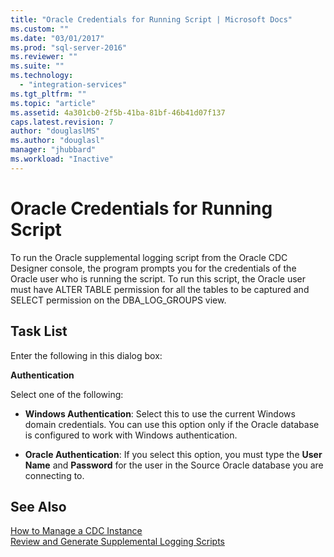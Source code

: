 ```yaml
---
title: "Oracle Credentials for Running Script | Microsoft Docs"
ms.custom: ""
ms.date: "03/01/2017"
ms.prod: "sql-server-2016"
ms.reviewer: ""
ms.suite: ""
ms.technology: 
  - "integration-services"
ms.tgt_pltfrm: ""
ms.topic: "article"
ms.assetid: 4a301cb0-2f5b-41ba-81bf-46b41d07f137
caps.latest.revision: 7
author: "douglaslMS"
ms.author: "douglasl"
manager: "jhubbard"
ms.workload: "Inactive"
---
```

# Oracle Credentials for Running Script
  To run the Oracle supplemental logging script from the Oracle CDC Designer console, the program prompts you for the credentials of the Oracle user who is running the script. To run this script, the Oracle user must have ALTER TABLE permission for all the tables to be captured and SELECT permission on the DBA_LOG_GROUPS view.  
  
## Task List  
 Enter the following in this dialog box:  
  
 **Authentication**  
  
 Select one of the following:  
  
-   **Windows Authentication**: Select this to use the current Windows domain credentials. You can use this option only if the Oracle database is configured to work with Windows authentication.  
  
-   **Oracle Authentication**: If you select this option, you must type the **User Name** and **Password** for the user in the Source Oracle database you are connecting to.  
  
## See Also  
 [How to Manage a CDC Instance](../../integration-services/change-data-capture/how-to-manage-a-cdc-instance.md)   
 [Review and Generate Supplemental Logging Scripts](../../integration-services/change-data-capture/review-and-generate-supplemental-logging-scripts.md)  
  
  
